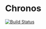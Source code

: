 # Chronos

[![Build Status](https://travis-ci.org/Harwood/Chronos.svg?branch=master)](https://travis-ci.org/Harwood/Chronos)
